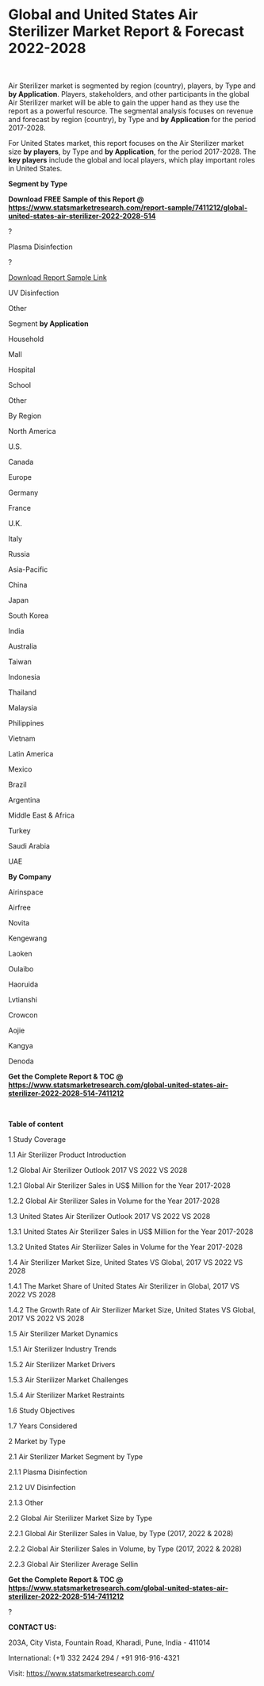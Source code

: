 <h1>Global and United States Air Sterilizer Market Report & Forecast 2022-2028</h1><br/><p>Air Sterilizer market is segmented by region (country), players, by Type and <strong>by Application</strong>. Players, stakeholders, and other participants in the global Air Sterilizer market will be able to gain the upper hand as they use the report as a powerful resource. The segmental analysis focuses on revenue and forecast by region (country), by Type and <strong>by Application</strong> for the period 2017-2028.</p>
 
 
 
 <p>For United States market, this report focuses on the Air Sterilizer market size <strong>by players</strong>, by Type and <strong>by Application</strong>, for the period 2017-2028. The <strong>key players</strong> include the global and local players, which play important roles in United States.</p>
 
 
 
 <p><strong>Segment by Type</strong></p>
 
 
 
 <div><b>Download FREE Sample of this Report @ <a href="https://www.statsmarketresearch.com/download-free-sample/7411212/global-united-states-air-sterilizer-2022-2028-514">https://www.statsmarketresearch.com/report-sample/7411212/global-united-states-air-sterilizer-2022-2028-514</a></b></div>
 
 
 
 <p>? </p>
 
 
 
 <p>Plasma Disinfection</p>
 
 
 
 <p>? </p>
 
 
 
 <p><a href="https://www.statsmarketresearch.com/download-free-sample/7411212/global-united-states-air-sterilizer-2022-2028-514">Download Report Sample Link</a></p>
 
 
 
 <p>UV Disinfection</p>
 
 
 
 <p>Other</p>
 
 
 
 <p>Segment <strong>by Application</strong></p>
 
 
 
 <p>Household</p>
 
 
 
 <p>Mall</p>
 
 
 
 <p>Hospital</p>
 
 
 
 <p>School</p>
 
 
 
 <p>Other</p>
 
 
 
 <p>By Region</p>
 
 
 
 <p>North America</p>
 
 
 
 <p>U.S.</p>
 
 
 
 <p>Canada</p>
 
 
 
 <p>Europe</p>
 
 
 
 <p>Germany</p>
 
 
 
 <p>France</p>
 
 
 
 <p>U.K.</p>
 
 
 
 <p>Italy</p>
 
 
 
 <p>Russia</p>
 
 
 
 <p>Asia-Pacific</p>
 
 
 
 <p>China</p>
 
 
 
 <p>Japan</p>
 
 
 
 <p>South Korea</p>
 
 
 
 <p>India</p>
 
 
 
 <p>Australia</p>
 
 
 
 <p>Taiwan</p>
 
 
 
 <p>Indonesia</p>
 
 
 
 <p>Thailand</p>
 
 
 
 <p>Malaysia</p>
 
 
 
 <p>Philippines</p>
 
 
 
 <p>Vietnam</p>
 
 
 
 <p>Latin America</p>
 
 
 
 <p>Mexico</p>
 
 
 
 <p>Brazil</p>
 
 
 
 <p>Argentina</p>
 
 
 
 <p>Middle East & Africa</p>
 
 
 
 <p>Turkey</p>
 
 
 
 <p>Saudi Arabia</p>
 
 
 
 <p>UAE</p>
 
 
 
 <p><strong>By Company</strong></p>
 
 
 
 <p>Airinspace</p>
 
 
 
 <p>Airfree</p>
 
 
 
 <p>Novita</p>
 
 
 
 <p>Kengewang</p>
 
 
 
 <p>Laoken</p>
 
 
 
 <p>Oulaibo</p>
 
 
 
 <p>Haoruida</p>
 
 
 
 <p>Lvtianshi</p>
 
 
 
 <p>Crowcon</p>
 
 
 
 <p>Aojie</p>
 
 
 
 <p>Kangya</p>
 
 
 
 <p>Denoda</p>
 
 
 
 <div><b>Get the Complete Report & TOC @ <a href="https://www.statsmarketresearch.com/global-united-states-air-sterilizer-2022-2028-514-7411212">https://www.statsmarketresearch.com/global-united-states-air-sterilizer-2022-2028-514-7411212</a></b></div>
 
 
 
 <p><br />
 
 <b>Table of content</b></p>
 
 
 
 <p>1 Study Coverage<br />
 
 1.1 Air Sterilizer Product Introduction<br />
 
 1.2 Global Air Sterilizer Outlook 2017 VS 2022 VS 2028<br />
 
 1.2.1 Global Air Sterilizer Sales in US$ Million for the Year 2017-2028<br />
 
 1.2.2 Global Air Sterilizer Sales in Volume for the Year 2017-2028<br />
 
 1.3 United States Air Sterilizer Outlook 2017 VS 2022 VS 2028<br />
 
 1.3.1 United States Air Sterilizer Sales in US$ Million for the Year 2017-2028<br />
 
 1.3.2 United States Air Sterilizer Sales in Volume for the Year 2017-2028<br />
 
 1.4 Air Sterilizer Market Size, United States VS Global, 2017 VS 2022 VS 2028<br />
 
 1.4.1 The Market Share of United States Air Sterilizer in Global, 2017 VS 2022 VS 2028<br />
 
 1.4.2 The Growth Rate of Air Sterilizer Market Size, United States VS Global, 2017 VS 2022 VS 2028<br />
 
 1.5 Air Sterilizer Market Dynamics<br />
 
 1.5.1 Air Sterilizer Industry Trends<br />
 
 1.5.2 Air Sterilizer Market Drivers<br />
 
 1.5.3 Air Sterilizer Market Challenges<br />
 
 1.5.4 Air Sterilizer Market Restraints<br />
 
 1.6 Study Objectives<br />
 
 1.7 Years Considered<br />
 
 2 Market by Type<br />
 
 2.1 Air Sterilizer Market Segment by Type<br />
 
 2.1.1 Plasma Disinfection<br />
 
 2.1.2 UV Disinfection<br />
 
 2.1.3 Other<br />
 
 2.2 Global Air Sterilizer Market Size by Type<br />
 
 2.2.1 Global Air Sterilizer Sales in Value, by Type (2017, 2022 & 2028)<br />
 
 2.2.2 Global Air Sterilizer Sales in Volume, by Type (2017, 2022 & 2028)<br />
 
 2.2.3 Global Air Sterilizer Average Sellin</p>
 
 
 
 <div><b>Get the Complete Report & TOC @ <a href="https://www.statsmarketresearch.com/global-united-states-air-sterilizer-2022-2028-514-7411212">https://www.statsmarketresearch.com/global-united-states-air-sterilizer-2022-2028-514-7411212</a></b></div>
 
 
 
 <p>? </p>
 
 
 
 <p><b>CONTACT US:</b><br />
 
 203A, City Vista, Fountain Road, Kharadi, Pune, India - 411014<br />
 
 International: (+1) 332 2424 294 / +91 916-916-4321<br />
 
 Visit: <a href="https://www.statsmarketresearch.com/">https://www.statsmarketresearch.com/</a></p>